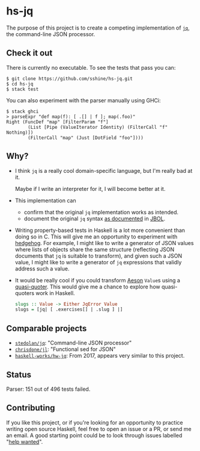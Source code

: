 # hs-jq

The purpose of this project is to create a competing implementation of
[`jq`][1], the command-line JSON processor.

## Check it out

There is currently no executable. To see the tests that pass you can:

```
$ git clone https://github.com/sshine/hs-jq.git
$ cd hs-jq
$ stack test
```

You can also experiment with the parser manually using GHCi:

```
$ stack ghci
> parseExpr "def map(f): [ .[] | f ]; map(.foo)"
Right (FuncDef "map" [FilterParam "f"]
        (List [Pipe (ValueIterator Identity) (FilterCall "f" Nothing)])
        (FilterCall "map" (Just [DotField "foo"])))
```

## Why?

 - I think `jq` is a really cool domain-specific language, but I'm really bad
   at it.

   Maybe if I write an interpreter for it, I will become better at it.
 - This implementation can
    - confirm that the original `jq` implementation works as intended.
    - document the original `jq` syntax [as documented][8] in [JBOL][7].
 - Writing property-based tests in Haskell is a lot more convenient than
   doing so in C. This will give me an opportunity to experiment with
   [hedgehog][2]. For example, I might like to write a generator of JSON
   values where lists of objects share the same structure (reflecting JSON
   documents that `jq` is suitable to transform), and given such a JSON
   value, I might like to write a generator of `jq` expressions that validly
   address such a value.
 - It would be really cool if you could transform [Aeson][3] `Value`s using a
   [quasi-quoter][4]. This would give me a chance to explore how quasi-quoters
   work in Haskell.

   ```haskell
   slugs :: Value -> Either JqError Value
   slugs = [jq| [ .exercises[] | .slug ] |]
   ```

## Comparable projects

 - [`stedolan/jq`][1]: "Command-line JSON processor"
 - [`chrisdone/jl`][5]: "Functional sed for JSON"
 - [`haskell-works/hw-jq`][6]: From 2017, appears very similar to this project.

## Status

Parser: 151 out of 496 tests failed.

## Contributing

If you like this project, or if you're looking for an opportunity to
practice writing open source Haskell, feel free to open an issue or a PR, or
send me an email. A good starting point could be to look through issues
labelled "[help wanted][9]".

[1]: https://github.com/stedolan/jq
[2]: http://hackage.haskell.org/package/hedgehog
[3]: http://hackage.haskell.org/package/aeson
[4]: https://wiki.haskell.org/Quasiquotation
[5]: https://github.com/chrisdone/jl
[6]: https://github.com/haskell-works/hw-jq
[7]: https://github.com/fadado/JBOL
[8]: https://github.com/fadado/JBOL/blob/master/doc/JQ-language-grammar.md
[9]: https://github.com/sshine/hs-jq/issues?q=is%3Aopen+is%3Aissue+label%3A%22help+wanted%22
